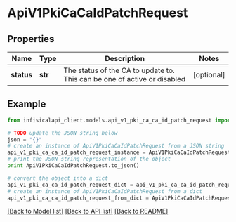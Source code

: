 # ApiV1PkiCaCaIdPatchRequest


## Properties
Name | Type | Description | Notes
------------ | ------------- | ------------- | -------------
**status** | **str** | The status of the CA to update to. This can be one of active or disabled | [optional] 

## Example

```python
from infisicalapi_client.models.api_v1_pki_ca_ca_id_patch_request import ApiV1PkiCaCaIdPatchRequest

# TODO update the JSON string below
json = "{}"
# create an instance of ApiV1PkiCaCaIdPatchRequest from a JSON string
api_v1_pki_ca_ca_id_patch_request_instance = ApiV1PkiCaCaIdPatchRequest.from_json(json)
# print the JSON string representation of the object
print ApiV1PkiCaCaIdPatchRequest.to_json()

# convert the object into a dict
api_v1_pki_ca_ca_id_patch_request_dict = api_v1_pki_ca_ca_id_patch_request_instance.to_dict()
# create an instance of ApiV1PkiCaCaIdPatchRequest from a dict
api_v1_pki_ca_ca_id_patch_request_from_dict = ApiV1PkiCaCaIdPatchRequest.from_dict(api_v1_pki_ca_ca_id_patch_request_dict)
```
[[Back to Model list]](../README.md#documentation-for-models) [[Back to API list]](../README.md#documentation-for-api-endpoints) [[Back to README]](../README.md)


